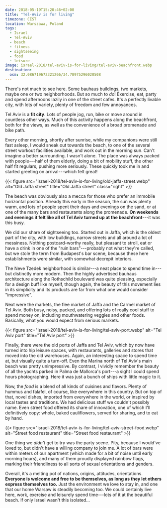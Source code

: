 ```yaml
---
date: 2018-05-19T15:20:46+02:00
title: "Tel-Aviv is for living"
timezone: CEST
location: Warszawa, Poland
tags:
  - Israel
  - Tel-Aviv
  - beach
  - fitness
  - sightseeing
  - food
  - leisure
image: israel-2018/tel-aviv-is-for-living/tel-aviv-beachfront.webp
destination:
  osm: 32.086719672321266/34.78975296020508
---
```


There's not much to see here. Some bauhaus buildings, two markets, maybe one or two neighborhoods. But so much to *do*! Exercise, eat, party and spend afternoons lazily in one of the street cafes. It's a perfectly livable city, with lots of variety, plenty of freedom and few annoyances.

<!--more-->

Tel Aviv is a **fit city**. Lots of people jog, run, bike or move around in countless other ways. Much of this activity happens along the beachfront, both for the views, as well as the convenience of a broad promenade and bike path.

Every other morning, shortly after sunrise, while my companions were still fast asleep, I would sneak out towards the beach, to one of the several street workout facilities available, and work out in the morning sun. Can't imagine a better surrounding. I wasn't alone. The place was always packed with people---half of them elderly, doing a bit of mobility stuff, the other half fit regulars, pushing more seriously. These quickly took me in and started greeting on arrival---which felt great!

{{< figure src="israel-2018/tel-aviv-is-for-living/old-jaffa-street.webp" alt="Old Jaffa street" title="Old Jaffa street" class="right" >}}

The beach was obviously also a mecca for those who prefer an immobile horizontal position. Already this early in the season, the sun was plenty warm, and lots of people spent their days and evenings on the sand, or at one of the many bars and restaurants along the promenade. **On weekends and evenings it felt like all of Tel Aviv turned up at the beachfront**---it was this busy.

We did our share of sightseeing too. Started out in Jaffa, which is the oldest part of the city, with low buildings, narrow streets and all around a lot of messiness. Nothing postcard-worthy really, but pleasant to stroll, eat or have a drink in one of the "ruin bars"---probably not what they're called, but we stole the term from Budapest's bar scene, because these here establishments were similar, with somewhat decrepit interiors.

The Neve Tzedek neighborhood is similar---a neat place to spend time in---but distinctly more modern. Then the highly advertised bauhaus architecture along the Rothschild boulevard was quite pleasing, especially for a design buff like myself, though again, the beauty of this movement lies in its simplicity and its products are far from what one would consider "impressive".

Next were the markets, the flee market of Jaffa and the Carmel market of Tel Aviv. Both busy, noisy, packed, and offering lots of really cool stuff to spend money on, including mouthwatering veggies and other foods. Basically, what you would expect from serious markets.

{{< figure src="israel-2018/tel-aviv-is-for-living/tel-aviv-port.webp" alt="Tel Aviv port" title="Tel Aviv port" >}}

Finally, there were the old ports of Jaffa and Tel Aviv, which by now have turned into hip leisure spaces, with restaurants, galleries and stores that moved into the old warehouses. Again, an interesting space to spend time at, but visually quite a turn-off. Even the Marina north of Tel Aviv's main beach was pretty unimpressive. By contrast, I vividly remember the beauty of all the yachts parked in Palma de Mallorca's port---a sight I could spend hours photographing. Here it was just a bunch of ships with little magic to it.

Now, the *food* is a blend of all kinds of cuisines and flavors. Plenty of hummus and falafel, of course, like everywhere in this country. But on top of that, novel dishes, imported from everywhere in the world, or inspired by local tastes and traditions. We had delicious stuff we couldn't possibly name. Even street food offered its share of innovation, one of which I'll definitively copy: whole, baked cauliflowers, served for sharing, and to eat by hand.

{{< figure src="israel-2018/tel-aviv-is-for-living/tel-aviv-street-food.webp" alt="Street food restaurant" title="Street food restaurant" >}}

One thing we *didn't* get to try was the party scene. Pity, because I would've loved to, but didn't have a willing company to join me. A lot of bars were within meters of our apartment (which made for a bit of noise until early morning hours), and many of them proudly displayed rainbow flags, marking their friendliness to all sorts of sexual orientations and genders.

Overall, it's a melting pot of nations, origins, attitudes, orientations. **Everyone is welcome and free to be themselves, as long as they let others express themselves too.** Just the environment we love to stay in, and one that our home Warsaw is steadily becoming too. We could certainly live here, work, exercise and leisurely spend time---lots of it at the beautiful beach. If only Israel wasn't this isolated...
